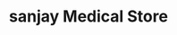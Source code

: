 ---
title: "sanjay Medical Store"
url: /gangapur-city/sanjay-medical-store/
shop: medical supply
---